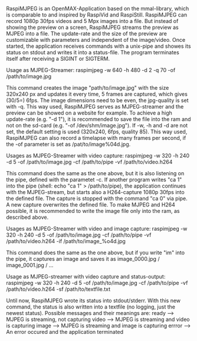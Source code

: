RaspiMJPEG is an OpenMAX-Application based on the mmal-library, which is comparable to and inspired by RaspiVid and RaspiStill. RaspiMJPEG can record 1080p 30fps videos and 5 Mpx images into a file. But instead of showing the preview on a screen, RaspiMJPEG streams the preview as MJPEG into a file. The update-rate and the size of the preview are customizable with parameters and independent of the image/video. Once started, the application receives commands with a unix-pipe and showes its status on stdout and writes it into a status-file. The program terminates itself after receiving a SIGINT or SIGTERM.


Usage as MJPEG-Streamer:
raspimjpeg -w 640 -h 480 -d 2 -q 70 -of /path/to/image.jpg

This command creates the image "path/to/image.jpg" with the size 320x240 px and updates it every time, 5 frames are captured, which gives (30/5=) 6fps. The image dimensions need to be even, the jpg-quality is set with -q. This way used, RaspiMJPEG serves as MJPEG-streamer and the preview can be showed on a website for example. To achieve a high update-rate (e.g. "-d 1"), it is recommended to save the file into the ram and not on the sd-card (e.g. "-of /dev/shm/image.jpg").
If -w, -h and -d are not set, the default setting is used (320x240, 6fps, quality 85).
This way used, RaspiMJPEG can also record a timelapse with many frames per second, if the -of parameter is set as /pat/to/image%04d.jpg.


Usages as MJPEG-Streamer with video capture:
raspimjpeg -w 320 -h 240 -d 5 -of /path/to/image.jpg -cf /path/to/pipe -vf /path/to/video.h264

This command does the same as the one above, but it is also listening on the pipe, defined with the parametet -c. If another program writes "ca 1" into the pipe (shell: echo "ca 1" > /path/to/pipe), the application continues with the MJPEG-stream, but starts also a H264-capture 1080p 30fps into the defined file. The capture is stopped with the command "ca 0" via pipe. A new capture overwrites the defined file. To make MJPEG and H264 possible, it is recommended to write the image file only into the ram, as described above.


Usages as MJPEG-Streamer with video and image capture:
raspimjpeg -w 320 -h 240 -d 5 -of /path/to/image.jpg -cf /path/to/pipe -vf /path/to/video.h264 -if /path/to/image_%o4d.jpg

This command does the same as the one above, but if you write "im" into the pipe, it captures an image and saves it as image_0000.jpg / image_0001.jpg / ...


Usage as MJPEG-streamer with video capture and status-output:
raspimjpeg -w 320 -h 240 -d 5 -of /path/to/image.jpg -cf /path/to/pipe -vf /path/to/video.h264 -sf /path/to/textfile.txt

Until now, RaspiMJPEG wrote its status into stdout/stderr. With this new command, the status is also written into a textfile (no logging, just the newest status). Possible messages and their meanings are:
ready   --> MJPEG is streaming, not capturing
video   --> MJPEG is streaming and video is capturing
image   --> MJPEG is streaming and image is capturing
errror  --> An error occured and the application terminated
